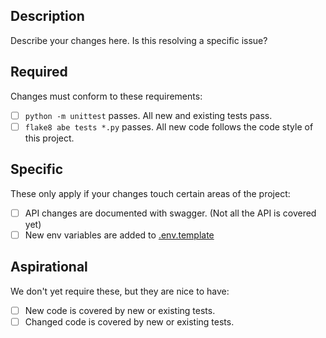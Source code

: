 ## Description
Describe your changes here. Is this resolving a specific issue?

## Required
Changes must conform to these requirements:
* [ ] `python -m unittest` passes.  All new and existing tests pass.
* [ ] `flake8 abe tests *.py` passes. All new code follows the code style of this project.

## Specific
These only apply if your changes touch certain areas of the project:
* [ ] API changes are documented with swagger. (Not all the API is covered yet)
* [ ] New env variables are added to [.env.template](.env.template)

## Aspirational
We don't yet require these, but they are nice to have:
* [ ] New code is covered by new or existing tests.
* [ ] Changed code is covered by new or existing tests.
